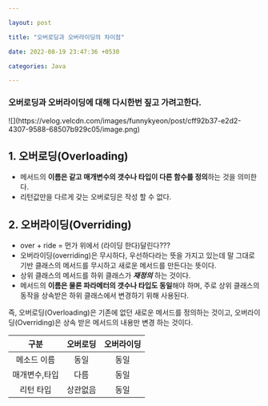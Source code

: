 ```yaml
---

layout: post

title: "오버로딩과 오버라이딩의 차이점"

date: 2022-08-19 23:47:36 +0530

categories: Java

---
```


<h3>오버로딩과 오버라이딩에 대해 다시한번 짚고 가려고한다.</h3>
![](https://velog.velcdn.com/images/funnykyeon/post/cff92b37-e2d2-4307-9588-68507b929c05/image.png)

## 1. 오버로딩(Overloading)
- 메서드의 **이름은 같고 매개변수의 갯수나 타입이 다른 함수를 정의**하는 것을 의미한다.
- 리턴값만을 다르게 갖는 오버로딩은 작성 할 수 없다.

## 2. 오버라이딩(Overriding)
- over + ride =  먼가 위에서 (라이딩 한다)달린다???
- 오버라이딩(overriding)은 무시하다, 우선하다라는 뜻을 가지고 있는데 말 그대로 기반 클래스의 메서드를 무시하고 새로운 메서드를 만든다는 뜻이다.
- 상위 클래스의 메서드를 하위 클래스가 ***재정의*** 하는 것이다.
- 메서드의 **이름은 물론 파라메터의 갯수나 타입도 동일**해야 하며, 주로 상위 클래스의 동작을 상속받은 하위 클래스에서 변경하기 위해 사용된다.

즉,
오버로딩(Overloading)은 기존에 없던 새로운 메서드를 정의하는 것이고,
오버라이딩(Overriding)은 상속 받은 메서드의 내용만 변경 하는 것이다.


|구분|오버로딩|오버라이딩|
|:---:|:---:|:---:|
|메소드 이름|동일|동일|
|매개변수,타입|다름|동일|
|리턴 타입|상관없음|동일|


  
